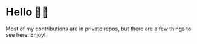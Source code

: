 # Hello 👋🏼

Most of my contributions are in private repos, but there are a few things to see here. Enjoy!
